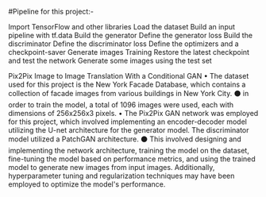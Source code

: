 #Pipeline for this project:-

Import TensorFlow and other libraries
Load the dataset
Build an input pipeline with tf.data
Build the generator
Define the generator loss
Build the discriminator
Define the discriminator loss
Define the optimizers and a checkpoint-saver
Generate images
Training
Restore the latest checkpoint and test the network
Generate some images using the test set


Pix2Pix Image to Image Translation With a Conditional GAN
• The dataset used for this project is the New York Facade Database, which contains a collection of facade images from various buildings in New York
City.
⚫ in order to train the model, a total of 1096 images were used, each with dimensions of 256x256x3 pixels.
• The Pix2Pix GAN network was employed for this project, which involved implementing an encoder-decoder model utilizing the U-net architecture for the generator model. 
The discriminator model utilized a PatchGAN architecture.
⚫ This involved designing and implementing the network architecture, training the model on the dataset, fine-tuning the model based on performance metrics, 
and using the trained model to generate new images from input images. Additionally, hyperparameter tuning 
and regularization techniques may have been employed to optimize the model's performance.
